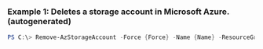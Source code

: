 
### Example 1: Deletes a storage account in Microsoft Azure. (autogenerated)
```powershell
PS C:\> Remove-AzStorageAccount -Force {Force} -Name {Name} -ResourceGroupName MyResourceGroup


